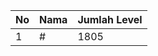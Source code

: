 | No | Nama            | Jumlah Level |
|----|-----------------|--------------|
| 1  | #    |    1805        |
